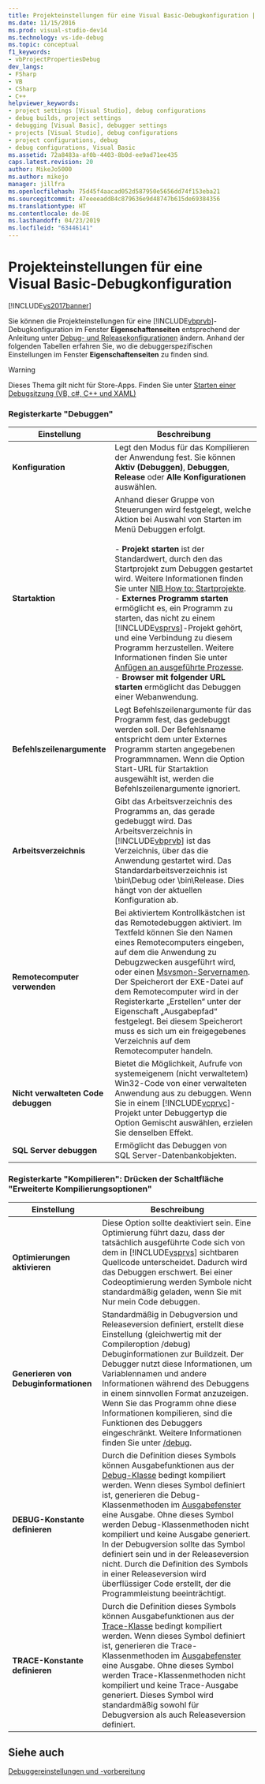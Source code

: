 ```yaml
---
title: Projekteinstellungen für eine Visual Basic-Debugkonfiguration | Microsoft-Dokumentation
ms.date: 11/15/2016
ms.prod: visual-studio-dev14
ms.technology: vs-ide-debug
ms.topic: conceptual
f1_keywords:
- vbProjectPropertiesDebug
dev_langs:
- FSharp
- VB
- CSharp
- C++
helpviewer_keywords:
- project settings [Visual Studio], debug configurations
- debug builds, project settings
- debugging [Visual Basic], debugger settings
- projects [Visual Studio], debug configurations
- project configurations, debug
- debug configurations, Visual Basic
ms.assetid: 72a8483a-af0b-4403-8b0d-ee9ad71ee435
caps.latest.revision: 20
author: MikeJo5000
ms.author: mikejo
manager: jillfra
ms.openlocfilehash: 75d45f4aacad052d587950e5656dd74f153eba21
ms.sourcegitcommit: 47eeeeadd84c879636e9d48747b615de69384356
ms.translationtype: HT
ms.contentlocale: de-DE
ms.lasthandoff: 04/23/2019
ms.locfileid: "63446141"
---
```

# <a name="project-settings-for-a-visual-basic-debug-configuration"></a>Projekteinstellungen für eine Visual Basic-Debugkonfiguration
[!INCLUDE[vs2017banner](../includes/vs2017banner.md)]

Sie können die Projekteinstellungen für eine [!INCLUDE[vbprvb](../includes/vbprvb-md.md)]-Debugkonfiguration im Fenster **Eigenschaftenseiten** entsprechend der Anleitung unter [Debug- und Releasekonfigurationen](../debugger/how-to-set-debug-and-release-configurations.md) ändern. Anhand der folgenden Tabellen erfahren Sie, wo die debuggerspezifischen Einstellungen im Fenster **Eigenschaftenseiten** zu finden sind.  
  
> [!WARNING]
> Dieses Thema gilt nicht für Store-Apps. Finden Sie unter [Starten einer Debugsitzung (VB, c#, C++ und XAML)](../debugger/start-a-debugging-session-for-a-store-app-in-visual-studio-vb-csharp-cpp-and-xaml.md)  
  
### <a name="debug-tab"></a>Registerkarte "Debuggen"  
  
|Einstellung|Beschreibung|  
|-------------|-----------------|  
|**Konfiguration**|Legt den Modus für das Kompilieren der Anwendung fest. Sie können **Aktiv (Debuggen)**, **Debuggen**, **Release** oder **Alle Konfigurationen** auswählen.|  
|**Startaktion**|Anhand dieser Gruppe von Steuerungen wird festgelegt, welche Aktion bei Auswahl von Starten im Menü Debuggen erfolgt.<br /><br /> -   **Projekt starten** ist der Standardwert, durch den das Startprojekt zum Debuggen gestartet wird. Weitere Informationen finden Sie unter [NIB How to: Startprojekte](http://msdn.microsoft.com/31465836-0911-48db-a5d9-e456b635e970).<br />-   **Externes Programm starten** ermöglicht es, ein Programm zu starten, das nicht zu einem [!INCLUDE[vsprvs](../includes/vsprvs-md.md)]-Projekt gehört, und eine Verbindung zu diesem Programm herzustellen. Weitere Informationen finden Sie unter [Anfügen an ausgeführte Prozesse](../debugger/attach-to-running-processes-with-the-visual-studio-debugger.md).<br />-   **Browser mit folgender URL starten** ermöglicht das Debuggen einer Webanwendung.|  
|**Befehlszeilenargumente**|Legt Befehlszeilenargumente für das Programm fest, das gedebuggt werden soll. Der Befehlsname entspricht dem unter Externes Programm starten angegebenen Programmnamen. Wenn die Option Start-URL für Startaktion ausgewählt ist, werden die Befehlszeilenargumente ignoriert.|  
|**Arbeitsverzeichnis**|Gibt das Arbeitsverzeichnis des Programms an, das gerade gedebuggt wird. Das Arbeitsverzeichnis in [!INCLUDE[vbprvb](../includes/vbprvb-md.md)] ist das Verzeichnis, über das die Anwendung gestartet wird. Das Standardarbeitsverzeichnis ist \bin\Debug oder \bin\Release. Dies hängt von der aktuellen Konfiguration ab.|  
|**Remotecomputer verwenden**|Bei aktiviertem Kontrollkästchen ist das Remotedebuggen aktiviert. Im Textfeld können Sie den Namen eines Remotecomputers eingeben, auf dem die Anwendung zu Debugzwecken ausgeführt wird, oder einen [Msvsmon-Servernamen](http://msdn.microsoft.com/library/55b60ce7-834b-4e83-a10e-fe4248260a4c). Der Speicherort der EXE-Datei auf dem Remotecomputer wird in der Registerkarte „Erstellen“ unter der Eigenschaft „Ausgabepfad“ festgelegt. Bei diesem Speicherort muss es sich um ein freigegebenes Verzeichnis auf dem Remotecomputer handeln.|  
|**Nicht verwalteten Code debuggen**|Bietet die Möglichkeit, Aufrufe von systemeigenem (nicht verwaltetem) Win32-Code von einer verwalteten Anwendung aus zu debuggen. Wenn Sie in einem [!INCLUDE[vcprvc](../includes/vcprvc-md.md)]-Projekt unter Debuggertyp die Option Gemischt auswählen, erzielen Sie denselben Effekt.|  
|**SQL Server debuggen**|Ermöglicht das Debuggen von SQL Server-Datenbankobjekten.|  
  
### <a name="compile-tab-press-advanced-compile-options-button"></a>Registerkarte "Kompilieren": Drücken der Schaltfläche "Erweiterte Kompilierungsoptionen"  
  
|Einstellung|Beschreibung|  
|-------------|-----------------|  
|**Optimierungen aktivieren**|Diese Option sollte deaktiviert sein. Eine Optimierung führt dazu, dass der tatsächlich ausgeführte Code sich von dem in [!INCLUDE[vsprvs](../includes/vsprvs-md.md)] sichtbaren Quellcode unterscheidet. Dadurch wird das Debuggen erschwert. Bei einer Codeoptimierung werden Symbole nicht standardmäßig geladen, wenn Sie mit Nur mein Code debuggen.|  
|**Generieren von Debuginformationen**|Standardmäßig in Debugversion und Releaseversion definiert, erstellt diese Einstellung (gleichwertig mit der Compileroption /debug) Debuginformationen zur Buildzeit. Der Debugger nutzt diese Informationen, um Variablennamen und andere Informationen während des Debuggens in einem sinnvollen Format anzuzeigen. Wenn Sie das Programm ohne diese Informationen kompilieren, sind die Funktionen des Debuggers eingeschränkt. Weitere Informationen finden Sie unter [/debug](http://msdn.microsoft.com/library/c2b0bea5-1d5e-499f-9bd5-4f6c6b715ea2).|  
|**DEBUG-Konstante definieren**|Durch die Definition dieses Symbols können Ausgabefunktionen aus der [Debug-Klasse](https://msdn.microsoft.com/library/system.diagnostics.debug.aspx) bedingt kompiliert werden. Wenn dieses Symbol definiert ist, generieren die Debug-Klassenmethoden im [Ausgabefenster](../ide/reference/output-window.md) eine Ausgabe. Ohne dieses Symbol werden Debug-Klassenmethoden nicht kompiliert und keine Ausgabe generiert. In der Debugversion sollte das Symbol definiert sein und in der Releaseversion nicht. Durch die Definition des Symbols in einer Releaseversion wird überflüssiger Code erstellt, der die Programmleistung beeinträchtigt.|  
|**TRACE-Konstante definieren**|Durch die Definition dieses Symbols können Ausgabefunktionen aus der [Trace-Klasse](https://msdn.microsoft.com/library/system.diagnostics.trace.aspx) bedingt kompiliert werden. Wenn dieses Symbol definiert ist, generieren die Trace-Klassenmethoden im [Ausgabefenster](../ide/reference/output-window.md) eine Ausgabe. Ohne dieses Symbol werden Trace-Klassenmethoden nicht kompiliert und keine Trace-Ausgabe generiert. Dieses Symbol wird standardmäßig sowohl für Debugversion als auch Releaseversion definiert.|  
  
## <a name="see-also"></a>Siehe auch  
 [Debuggereinstellungen und -vorbereitung](../debugger/debugger-settings-and-preparation.md)
